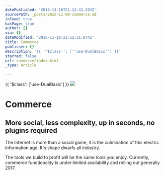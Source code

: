 ```yaml
---
datePublished: '2016-11-16T21:12:31.293Z'
sourcePath: _posts/2016-11-08-commerce.md
inFeed: true
hasPage: true
author: []
via: {}
dateModified: '2016-11-16T21:12:31.074Z'
title: Commerce
publisher: {}
description: '{{ ''$class'': [''use-DualBasic''] }}'
starred: false
url: commerce/index.html
_type: Article

---
```

{{ '$class': \['use-DualBasic'\] }}
![](https://the-grid-user-content.s3-us-west-2.amazonaws.com/5ebeadee-e2b4-4feb-8b7a-dedfa1a4a262.jpg)

# Commerce

## More social, less complexity, up in seconds, no plugins required

The Internet is more than a social game, it is the culmination of this electric information age. It's shape dwarfs all industry.

The tools we build to profit will be the same tools you enjoy. Currently, commerce functionality is under limited availability and rolling out generally 2017\.